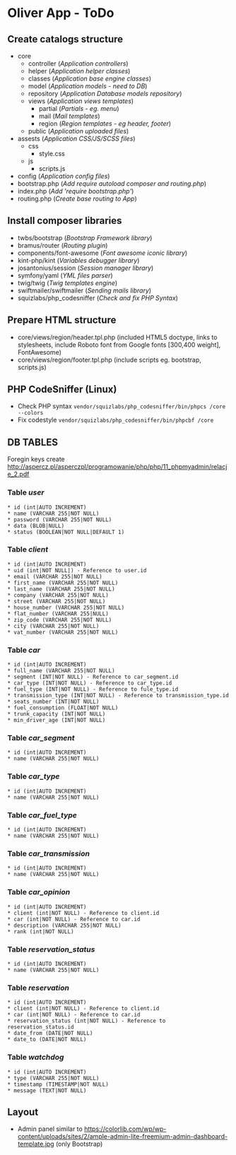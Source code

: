 # Oliver App - ToDo

## Create catalogs structure
* core
    * controller (_Application controllers_)
    * helper (_Application helper classes_)
    * classes (_Application base engine classes_)
    * model (_Application models - need to DB_)
    * repository (_Application Database models repository_)
    * views (_Application views templates_)
        * partial (_Partials - eg. menu_)
        * mail (_Mail templates_)
        * region (_Region templates - eg header, footer_)
    * public (_Application uploaded files_)
* assests (_Application CSS/JS/SCSS files_)
    * css
        * style.css 
    * js
        * scripts.js 
* config (_Application config files_)
* bootstrap.php (_Add require autoload composer and routing.php_)
* index.php (_Add 'require bootstrap.php'_)
* routing.php (_Create base routing to App_)

## Install composer libraries
- twbs/bootstrap (_Bootstrap Framework library_)
- bramus/router (_Routing plugin_)
- components/font-awesome (_Font awesome iconic library_)
- kint-php/kint (_Variables debugger library_)
- josantonius/session (_Session manager library_)
- symfony/yaml (_YML files parser_)
- twig/twig (_Twig templates engine_)
- swiftmailer/swiftmailer (_Sending mails library_)
- squizlabs/php_codesniffer (_Check and fix PHP Syntax_)

## Prepare HTML structure
* core/views/region/header.tpl.php (included HTML5 doctype, links to stylesheets, include Roboto font from Google fonts [300,400 weight], FontAwesome)
* core/views/region/footer.tpl.php (include scripts eg. bootstrap, scripts.js)

## PHP CodeSniffer (Linux)
* Check PHP syntax
```vendor/squizlabs/php_codesniffer/bin/phpcs /core --colors```
* Fix codestyle
```vendor/squizlabs/php_codesniffer/bin/phpcbf /core```

## DB TABLES
Foregin keys create 
http://aspercz.pl/asperczpl/programowanie/php/php/11_phpmyadmin/relacje_2.pdf

### Table _user_
```
* id (int|AUTO INCREMENT)
* name (VARCHAR 255|NOT NULL)
* password (VARCHAR 255|NOT NULL)
* data (BLOB|NULL)
* status (BOOLEAN|NOT NULL|DEFAULT 1)
```
### Table _client_
```
* id (int|AUTO INCREMENT)
* uid (int|NOT NULL|) - Reference to user.id
* email (VARCHAR 255|NOT NULL)
* first_name (VARCHAR 255|NOT NULL)
* last_name (VARCHAR 255|NOT NULL)
* company (VARCHAR 255|NOT NULL)
* street (VARCHAR 255|NOT NULL)
* house_number (VARCHAR 255|NOT NULL)
* flat_number (VARCHAR 255|NULL)
* zip_code (VARCHAR 255|NOT NULL)
* city (VARCHAR 255|NOT NULL)
* vat_number (VARCHAR 255|NOT NULL)
```

### Table _car_
```
* id (int|AUTO INCREMENT)
* full_name (VARCHAR 255|NOT NULL)
* segment (INT|NOT NULL) - Reference to car_segment.id
* car_type (INT|NOT NULL) - Reference to car_type.id
* fuel_type (INT|NOT NULL) - Reference to fule_type.id
* transmission_type (INT|NOT NULL) - Reference to transmission_type.id
* seats_number (INT|NOT NULL)
* fuel_consumption (FLOAT|NOT NULL)
* trunk_capacity (INT|NOT NULL)
* min_driver_age (INT|NOT NULL)
```

### Table _car_segment_
```
* id (int|AUTO INCREMENT)
* name (VARCHAR 255|NOT NULL)
```

### Table _car_type_
```
* id (int|AUTO INCREMENT)
* name (VARCHAR 255|NOT NULL)
```

### Table _car_fuel_type_
```
* id (int|AUTO INCREMENT)
* name (VARCHAR 255|NOT NULL)
```

### Table _car_transmission_
```
* id (int|AUTO INCREMENT)
* name (VARCHAR 255|NOT NULL)
```

### Table _car_opinion_
```
* id (int|AUTO INCREMENT)
* client (int|NOT NULL) - Reference to client.id
* car (int|NOT NULL) - Reference to car.id
* description (VARCHAR 255|NOT NULL)
* rank (int|NOT NULL)
```

### Table _reservation_status_
```
* id (int|AUTO INCREMENT)
* name (VARCHAR 255|NOT NULL)
```

### Table _reservation_
```
* id (int|AUTO INCREMENT)
* client (int|NOT NULL) - Reference to client.id
* car (int|NOT NULL) - Reference to car.id
* reservation_status (int|NOT NULL) - Reference to reservation_status.id
* date_from (DATE|NOT NULL)
* date_to (DATE|NOT NULL)
```

### Table _watchdog_
```
* id (int|AUTO INCREMENT)
* type (VARCHAR 255|NOT NULL)
* timestamp (TIMESTAMP|NOT NULL)
* message (TEXT|NOT NULL)
```

## Layout
* Admin panel similar to https://colorlib.com/wp/wp-content/uploads/sites/2/ample-admin-lite-freemium-admin-dashboard-template.jpg (only Bootstrap)
